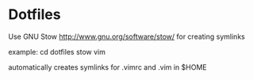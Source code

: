 Dotfiles
========

Use GNU Stow http://www.gnu.org/software/stow/
for creating symlinks

example:
cd dotfiles
stow vim

automatically creates symlinks for .vimrc and .vim in $HOME
